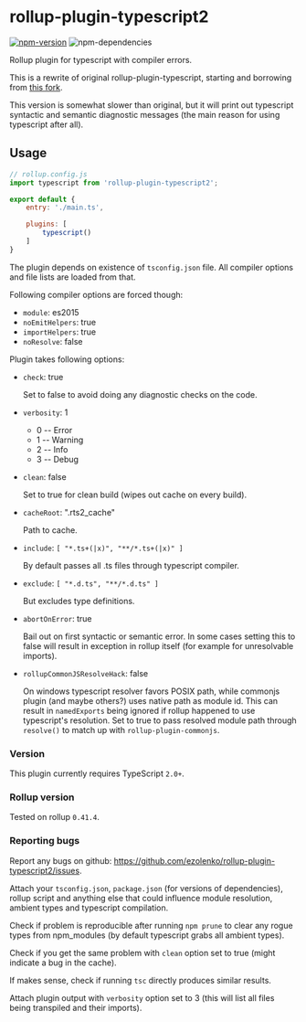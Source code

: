 # rollup-plugin-typescript2

[![npm-version](https://img.shields.io/npm/v/rollup-plugin-typescript2.svg?maxAge=2592000)](https://npmjs.org/package/rollup-plugin-typescript2)
![npm-dependencies](https://img.shields.io/david/ezolenko/rollup-plugin-typescript2.svg?maxAge=2592000)

Rollup plugin for typescript with compiler errors. 

This is a rewrite of original rollup-plugin-typescript, starting and borrowing from [this fork](https://github.com/alexlur/rollup-plugin-typescript).

This version is somewhat slower than original, but it will print out typescript syntactic and semantic diagnostic messages (the main reason for using typescript after all).

## Usage

```js
// rollup.config.js
import typescript from 'rollup-plugin-typescript2';

export default {
	entry: './main.ts',

	plugins: [
		typescript()
	]
}
```

The plugin depends on existence of `tsconfig.json` file. All compiler options and file lists are loaded from that. 

Following compiler options are forced though:
* `module`: es2015
* `noEmitHelpers`: true
* `importHelpers`: true
* `noResolve`: false

Plugin takes following options:

* `check`: true

	Set to false to avoid doing any diagnostic checks on the code.

* `verbosity`: 1

	- 0 -- Error
	- 1 -- Warning
	- 2 -- Info
	- 3 -- Debug

* `clean`: false
	
	Set to true for clean build (wipes out cache on every build).

* `cacheRoot`: ".rts2_cache"
	
	Path to cache.

* `include`: `[ "*.ts+(|x)", "**/*.ts+(|x)" ]`

	By default passes all .ts files through typescript compiler. 

* `exclude`: `[ "*.d.ts", "**/*.d.ts" ]`

	But excludes type definitions.

* `abortOnError`: true

	Bail out on first syntactic or semantic error. In some cases setting this to false will result in exception in rollup itself (for example for unresolvable imports).

* `rollupCommonJSResolveHack`: false

	On windows typescript resolver favors POSIX path, while commonjs plugin (and maybe others?) uses native path as module id. This can result in `namedExports` being ignored if rollup happened to use typescript's resolution. Set to true to pass resolved module path through `resolve()` to match up with `rollup-plugin-commonjs`. 

### Version

This plugin currently requires TypeScript `2.0+`.

### Rollup version

Tested on rollup `0.41.4`.

### Reporting bugs

Report any bugs on github: <https://github.com/ezolenko/rollup-plugin-typescript2/issues>.

Attach your `tsconfig.json`, `package.json` (for versions of dependencies), rollup script and anything else that could influence module resolution, ambient types and typescript compilation.

Check if problem is reproducible after running `npm prune` to clear any rogue types from npm_modules (by default typescript grabs all ambient types).

Check if you get the same problem with `clean` option set to true (might indicate a bug in the cache).

If makes sense, check if running `tsc` directly produces similar results.

Attach plugin output with `verbosity` option set to 3 (this will list all files being transpiled and their imports).
